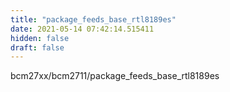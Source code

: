 ```yaml
---
title: "package_feeds_base_rtl8189es"
date: 2021-05-14 07:42:14.515411
hidden: false
draft: false
---
```


bcm27xx/bcm2711/package_feeds_base_rtl8189es

